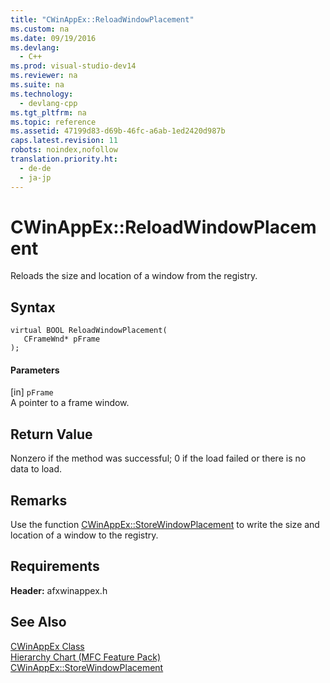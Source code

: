 ```yaml
---
title: "CWinAppEx::ReloadWindowPlacement"
ms.custom: na
ms.date: 09/19/2016
ms.devlang: 
  - C++
ms.prod: visual-studio-dev14
ms.reviewer: na
ms.suite: na
ms.technology: 
  - devlang-cpp
ms.tgt_pltfrm: na
ms.topic: reference
ms.assetid: 47199d83-d69b-46fc-a6ab-1ed2420d987b
caps.latest.revision: 11
robots: noindex,nofollow
translation.priority.ht: 
  - de-de
  - ja-jp
---
```

# CWinAppEx::ReloadWindowPlacement
Reloads the size and location of a window from the registry.  
  
## Syntax  
  
```  
virtual BOOL ReloadWindowPlacement(  
   CFrameWnd* pFrame   
);  
```  
  
#### Parameters  
 [in] `pFrame`  
 A pointer to a frame window.  
  
## Return Value  
 Nonzero if the method was successful; 0 if the load failed or there is no data to load.  
  
## Remarks  
 Use the function [CWinAppEx::StoreWindowPlacement](../vs140/CWinAppEx--StoreWindowPlacement.md) to write the size and location of a window to the registry.  
  
## Requirements  
 **Header:** afxwinappex.h  
  
## See Also  
 [CWinAppEx Class](../vs140/CWinAppEx-Class.md)   
 [Hierarchy Chart (MFC Feature Pack)](../vs140/Hierarchy-Chart.md)   
 [CWinAppEx::StoreWindowPlacement](../vs140/CWinAppEx--StoreWindowPlacement.md)